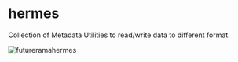 # hermes
Collection of Metadata Utilities to read/write data to different format.

![futureramahermes](http://upload.wikimedia.org/wikipedia/en/c/cb/FuturamaHermesConrad.png "Source: wikimedia.org")
